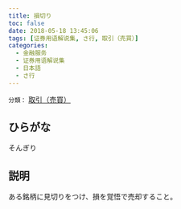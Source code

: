 ```yaml
---
title: 損切り
toc: false
date: 2018-05-18 13:45:06
tags: [证券用语解说集, さ行, 取引（売買）]
categories:
  - 金融服务
  - 证券用语解说集
  - 日本語
  - さ行
---
```


`分類：` [取引（売買）](/tags/取引（売買）/)

## ひらがな

そんぎり

## 説明

ある銘柄に見切りをつけ、損を覚悟で売却すること。
